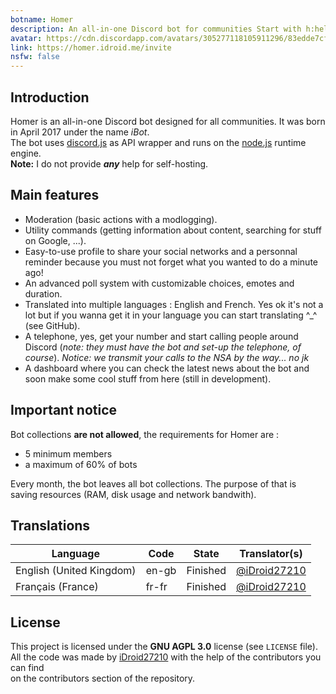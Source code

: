 ```yaml
---
botname: Homer
description: An all-in-one Discord bot for communities Start with h:help
avatar: https://cdn.discordapp.com/avatars/305277118105911296/83edde7cf67d195b5828b731fb9ff9a4.png
link: https://homer.idroid.me/invite
nsfw: false
---
```

## Introduction
Homer is an all-in-one Discord bot designed for all communities. It was born in April 2017 under the name *iBot*.  
The bot uses [discord.js](https://discord.js.org) as API wrapper and runs on the [node.js](https://nodejs.org) runtime engine.  
**Note:** I do not provide ***any*** help for self-hosting.  

## Main features
- Moderation (basic actions with a modlogging).
- Utility commands (getting information about content, searching for stuff on Google, ...).
- Easy-to-use profile to share your social networks and a personnal reminder because you must not forget what you wanted to do a minute ago!
- An advanced poll system with customizable choices, emotes and duration.
- Translated into multiple languages : English and French. Yes ok it's not a lot but if you wanna get it in your language you can start translating ^_^ (see GitHub).
- A telephone, yes, get your number and start calling people around Discord (*note: they must have the bot and set-up the telephone, of course*). *Notice: we transmit your calls to the NSA by the way... no jk*
- A dashboard where you can check the latest news about the bot and soon make some cool stuff from here (still in development).
  
## Important notice
Bot collections **are not allowed**, the requirements for Homer are :
- 5 minimum members
- a maximum of 60% of bots
  
Every month, the bot leaves all bot collections. The purpose of that is saving resources (RAM, disk usage and network bandwith).
  
## Translations

Language                                  | Code    | State      | Translator(s)
------------------------------------------|---------|------------|------------------------------------------------
English (United Kingdom)                  | en-gb   | Finished   | [@iDroid27210](https://github.com/iDroid27210)
Français (France)                         | fr-fr   | Finished   | [@iDroid27210](https://github.com/iDroid27210)

## License
This project is licensed under the **GNU AGPL 3.0** license (see `LICENSE` file).  
All the code was made by [iDroid27210](https://github.com/iDroid27210) with the help of the contributors you can find  
on the contributors section of the repository.
